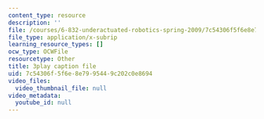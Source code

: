 ```yaml
---
content_type: resource
description: ''
file: /courses/6-832-underactuated-robotics-spring-2009/7c54306f5f6e8e7995449c202c0e8694_6v3Ln2ACtqI.srt
file_type: application/x-subrip
learning_resource_types: []
ocw_type: OCWFile
resourcetype: Other
title: 3play caption file
uid: 7c54306f-5f6e-8e79-9544-9c202c0e8694
video_files:
  video_thumbnail_file: null
video_metadata:
  youtube_id: null
---
```

